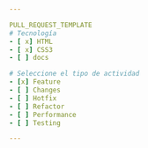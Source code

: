 ```yaml
---

PULL_REQUEST_TEMPLATE
# Tecnología
- [ x] HTML
- [ x] CSS3
- [ ] docs

# Seleccione el tipo de actividad
- [x] Feature
- [ ] Changes
- [ ] Hotfix
- [ ] Refactor
- [ ] Performance
- [ ] Testing

---
```

